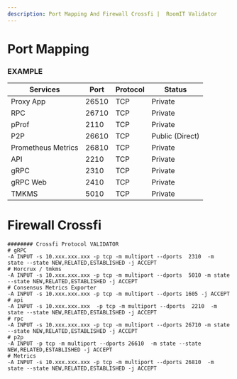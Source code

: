 ```yaml
---
description: Port Mapping And Firewall Crossfi |  RoomIT Validator
---
```



# Port Mapping

### EXAMPLE
| Services           | Port  | Protocol | Status          |
| ------------------ | ----- | -------- | --------------- |
| Proxy App          | 26510 | TCP      | Private         |
| RPC                | 26710 | TCP      | Private         |
| pProf              | 2110  | TCP      | Private         |
| P2P                | 26610 | TCP      | Public (Direct) |
| Prometheus Metrics | 26810 | TCP      | Private         |
| API                | 2210  | TCP      | Private         |
| gRPC               | 2310  | TCP      | Private         |
| gRPC Web           | 2410 | TCP      | Private         |
| TMKMS              | 5010 | TCP      | Private         |


# Firewall Crossfi

```
######## Crossfi Protocol VALIDATOR
# gRPC
-A INPUT -s 10.xxx.xxx.xxx -p tcp -m multiport --dports  2310  -m state --state NEW,RELATED,ESTABLISHED -j ACCEPT
# Horcrux / tmkms
-A INPUT -s 10.xxx.xxx.xxx -p tcp -m multiport --dports  5010 -m state --state NEW,RELATED,ESTABLISHED -j ACCEPT
# Consensus Metrics Exporter
-A INPUT -s 10.xxx.xxx.xxx -p tcp -m multiport --dports 1605 -j ACCEPT
# api
-A INPUT -s 10.xxx.xxx.xxx  -p tcp -m multiport --dports  2210  -m state --state NEW,RELATED,ESTABLISHED -j ACCEPT
# rpc
-A INPUT -s 10.xxx.xxx.xxx -p tcp -m multiport --dports 26710 -m state --state NEW,RELATED,ESTABLISHED -j ACCEPT
# p2p
-A INPUT -p tcp -m multiport --dports 26610  -m state --state NEW,RELATED,ESTABLISHED -j ACCEPT
# Metrics
-A INPUT -s 10.xxx.xxx.xxx -p tcp -m multiport --dports 26810  -m state --state NEW,RELATED,ESTABLISHED -j ACCEPT

```

